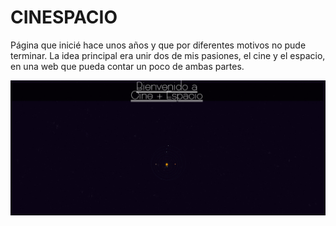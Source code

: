 # CINESPACIO
Página que inicié hace unos años y que por diferentes motivos no pude terminar.
La idea principal era unir dos de mis pasiones, el cine y el espacio, en una web que pueda contar un poco de ambas partes.

![Cinespacio background](https://github.com/RosLauga/cinespacio/blob/master/images/cinespacioreadme.jpg)
